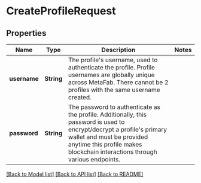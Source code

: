 # CreateProfileRequest

## Properties
Name | Type | Description | Notes
------------ | ------------- | ------------- | -------------
**username** | **String** | The profile&#39;s username, used to authenticate the profile. Profile usernames are globally unique across MetaFab. There cannot be 2 profiles with the same username created. | 
**password** | **String** | The password to authenticate as the profile. Additionally, this password is used to encrypt/decrypt a profile&#39;s primary wallet and must be provided anytime this profile makes blockchain interactions through various endpoints. | 

[[Back to Model list]](../README.md#documentation-for-models) [[Back to API list]](../README.md#documentation-for-api-endpoints) [[Back to README]](../README.md)


